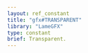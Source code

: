 ```yaml
---
layout: ref_constant
title: "gfx#TRANSPARENT"
library: "LameGFX"
type: constant
brief: Transparent.
---
```





